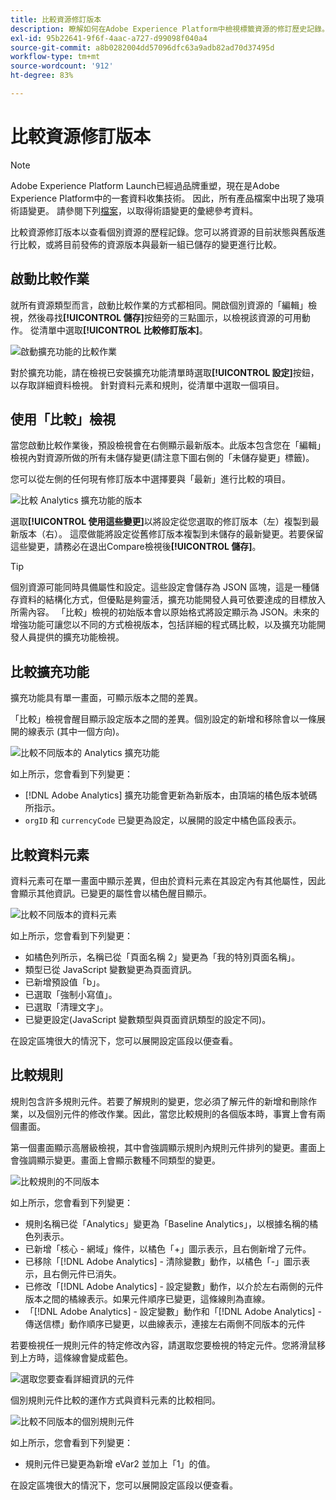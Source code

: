 ```yaml
---
title: 比較資源修訂版本
description: 瞭解如何在Adobe Experience Platform中檢視標籤資源的修訂歷史記錄。
exl-id: 95b22641-9f6f-4aac-a727-d99098f040a4
source-git-commit: a8b0282004dd57096dfc63a9adb82ad70d37495d
workflow-type: tm+mt
source-wordcount: '912'
ht-degree: 83%

---
```


# 比較資源修訂版本

>[!NOTE]
>
>Adobe Experience Platform Launch已經過品牌重塑，現在是Adobe Experience Platform中的一套資料收集技術。 因此，所有產品檔案中出現了幾項術語變更。 請參閱下列[檔案](../../term-updates.md)，以取得術語變更的彙總參考資料。

比較資源修訂版本以查看個別資源的歷程記錄。您可以將資源的目前狀態與舊版進行比較，或將目前發佈的資源版本與最新一組已儲存的變更進行比較。

## 啟動比較作業

就所有資源類型而言，啟動比較作業的方式都相同。開啟個別資源的「編輯」檢視，然後尋找&#x200B;**[!UICONTROL 儲存]**&#x200B;按鈕旁的三點圖示，以檢視該資源的可用動作。  從清單中選取&#x200B;**[!UICONTROL 比較修訂版本]**。

![啟動擴充功能的比較作業](../../images/compare-initiate-extension.png)

對於擴充功能，請在檢視已安裝擴充功能清單時選取&#x200B;**[!UICONTROL 設定]**&#x200B;按鈕，以存取詳細資料檢視。  針對資料元素和規則，從清單中選取一個項目。

## 使用「比較」檢視

當您啟動比較作業後，預設檢視會在右側顯示最新版本。此版本包含您在「編輯」檢視內對資源所做的所有未儲存變更(請注意下圖右側的「未儲存變更」標籤)。

您可以從左側的任何現有修訂版本中選擇要與「最新」進行比較的項目。

![比較 Analytics 擴充功能的版本](../../images/compare-interpret-extension.png)

選取&#x200B;**[!UICONTROL 使用這些變更]**&#x200B;以將設定從您選取的修訂版本（左）複製到最新版本（右）。  這麼做能將設定從舊修訂版本複製到未儲存的最新變更。若要保留這些變更，請務必在退出Compare檢視後&#x200B;**[!UICONTROL 儲存]**。

>[!TIP]
>個別資源可能同時具備屬性和設定。這些設定會儲存為 JSON 區塊，這是一種儲存資料的結構化方式，但優點是夠靈活，擴充功能開發人員可依要達成的目標放入所需內容。
>「比較」檢視的初始版本會以原始格式將設定顯示為 JSON。未來的增強功能可讓您以不同的方式檢視版本，包括詳細的程式碼比較，以及擴充功能開發人員提供的擴充功能檢視。

## 比較擴充功能

擴充功能具有單一畫面，可顯示版本之間的差異。

「比較」檢視會醒目顯示設定版本之間的差異。個別設定的新增和移除會以一條展開的線表示 (其中一個方向)。

![比較不同版本的 Analytics 擴充功能](../../images/compare-extension.png)

如上所示，您會看到下列變更：

* [!DNL Adobe Analytics] 擴充功能會更新為新版本，由頂端的橘色版本號碼所指示。
* `orgID` 和 `currencyCode` 已變更為設定，以展開的設定中橘色區段表示。

## 比較資料元素

資料元素可在單一畫面中顯示差異，但由於資料元素在其設定內有其他屬性，因此會顯示其他資訊。已變更的屬性會以橘色醒目顯示。

![比較不同版本的資料元素](../../images/compare-data-element.png)

如上所示，您會看到下列變更：

* 如橘色列所示，名稱已從「頁面名稱 2」變更為「我的特別頁面名稱」。
* 類型已從 JavaScript 變數變更為頁面資訊。
* 已新增預設值「b」。
* 已選取「強制小寫值」。
* 已選取「清理文字」。
* 已變更設定(JavaScript 變數類型與頁面資訊類型的設定不同)。

在設定區塊很大的情況下，您可以展開設定區段以便查看。

## 比較規則

規則包含許多規則元件。若要了解規則的變更，您必須了解元件的新增和刪除作業，以及個別元件的修改作業。因此，當您比較規則的各個版本時，事實上會有兩個畫面。

第一個畫面顯示高層級檢視，其中會強調顯示規則內規則元件排列的變更。畫面上會強調顯示變更。畫面上會顯示數種不同類型的變更。

![比較規則的不同版本](../../images/compare-rule.png)

如上所示，您會看到下列變更：

* 規則名稱已從「Analytics」變更為「Baseline Analytics」，以根據名稱的橘色列表示。
* 已新增「核心 - 網域」條件，以橘色「+」圖示表示，且右側新增了元件。
* 已移除「[!DNL Adobe Analytics] - 清除變數」動作，以橘色「-」圖示表示，且右側元件已消失。
* 已修改「[!DNL Adobe Analytics] - 設定變數」動作，以介於左右兩側的元件版本之間的橘線表示。如果元件順序已變更，這條線則為直線。
* 「[!DNL Adobe Analytics] - 設定變數」動作和「[!DNL Adobe Analytics] - 傳送信標」動作順序已變更，以曲線表示，連接左右兩側不同版本的元件

若要檢視任一規則元件的特定修改內容，請選取您要檢視的特定元件。您將滑鼠移到上方時，這條線會變成藍色。

![選取您要查看詳細資訊的元件](../../images/compare-rule-component-click.png)

個別規則元件比較的運作方式與資料元素的比較相同。

![比較不同版本的個別規則元件](../../images/compare-rule-component.png)

如上所示，您會看到下列變更：

* 規則元件已變更為新增 eVar2 並加上「1」的值。

在設定區塊很大的情況下，您可以展開設定區段以便查看。
